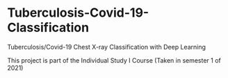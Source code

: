 # Tuberculosis-Covid-19-Classification
Tuberculosis/Covid-19 Chest X-ray Classification with Deep Learning

This project is part of the Individual Study I Course (Taken in semester 1 of 2021)
